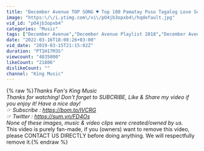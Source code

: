 ```yaml
---
title: "December Avenue TOP SONG ♥ Top 100 Pamatay Puso Tagalog Love Songs 2020"
image: "https:\/\/i.ytimg.com\/vi\/pO4jb3opxb4\/hqdefault.jpg"
vid_id: "pO4jb3opxb4"
categories: "Music"
tags: ["December Avenue","December Avenue Playlist 2018","December Avenue Best 2018 playlist"]
date: "2022-03-16T18:08:26+03:00"
vid_date: "2019-03-15T21:15:02Z"
duration: "PT1H17M3S"
viewcount: "4835000"
likeCount: "21806"
dislikeCount: ""
channel: "King Music"
---
```

{% raw %}**Thanks Fan's King Music <br />Thanks for watching! Don't forget to SUBCRIBE, Like &amp; Share my video if you enjoy it! Have a nice day!<br />☞ Subscribe : <a rel="nofollow" target="blank" href="https://bom.to/IVCRG">https://bom.to/IVCRG</a><br />☞ Twitter : <a rel="nofollow" target="blank" href="https://sum.vn/FD4Os">https://sum.vn/FD4Os</a><br />* None of these images, music &amp; video clips were created/owned by us. <br />* This video is purely fan-made, if you (owners) want to remove this video, please CONTACT US DIRECTLY before doing anything. We will respectfully remove it.{% endraw %}
